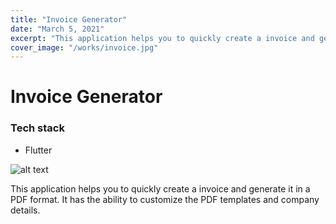 ```yaml
---
title: "Invoice Generator"
date: "March 5, 2021"
excerpt: "This application helps you to quickly create a invoice and generate it in a PDF format. It has the ability to customize the PDF templates and company details."
cover_image: "/works/invoice.jpg"
---
```


# Invoice Generator

### Tech stack

- Flutter

![alt text](/works/invoice.jpg)

This application helps you to quickly create a invoice and generate it in a PDF format. It has the ability to customize the PDF templates and company details.
